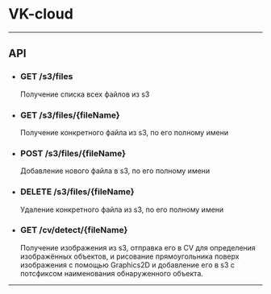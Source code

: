 # VK-cloud
***
## API

* ### GET /s3/files
   Получение списка всех файлов из s3
* ### GET /s3/files/{fileName}
   Получение конкретного файла из s3, по его полному имени
* ### POST /s3/files/{fileName}
   Добавление нового файла в s3, по его полному имени
* ### DELETE /s3/files/{fileName}
   Удаление конкретного файла из s3, по его полному имени
* ### GET /cv/detect/{fileName}
   Получение изображения из s3, отправка его в CV для определения изображённых объектов,
   и рисование прямоугольника поверх изображения с помощью Graphics2D и добавление
   его в s3 с потсфиксом наименования обнаруженного объекта.
***
